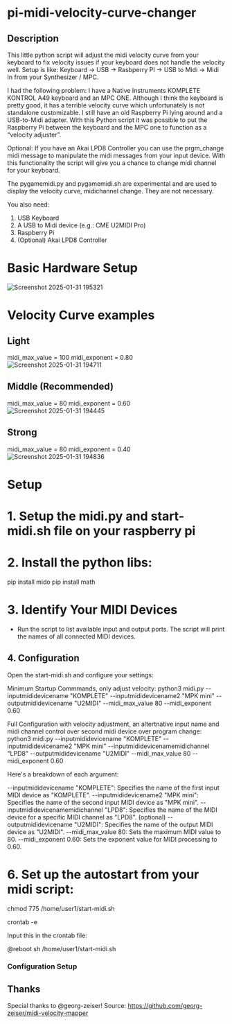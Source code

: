 # pi-midi-velocity-curve-changer
## Description 
This little python script will adjust the midi velocity curve from your keyboard to fix velocity issues if your keyboard does not handle the velocity well. 
Setup is like: Keyboard -> USB -> Rasbperry PI -> USB to Midi -> Midi In from your Synthesizer / MPC.

I had the following problem:
I have a Native Instruments KOMPLETE KONTROL A49 keyboard and an MPC ONE.
Although I think the keyboard is pretty good, it has a terrible velocity curve which unfortunately is not standalone customizable. I still have an old Raspberry Pi lying around and a USB-to-Midi adapter. With this Python script it was possible to put the Raspberry Pi between the keyboard and the MPC one to function as a “velocity adjuster”.

Optional: If you have an Akai LPD8 Controller you can use the prgm_change midi message to manipulate the midi messages from your input device.
With this functionality the script will give you a chance to change midi channel for your keyboard. 

The pygamemidi.py and pygamemidi.sh are experimental and are used to display the velocity curve, midichannel change. They are not necessary.

You also need: 

1. USB Keyboard
2. A USB to Midi device (e.g.: CME U2MIDI Pro)
3. Raspberry Pi
4. (Optional) Akai LPD8 Controller

# Basic Hardware Setup
![Screenshot 2025-01-31 195321](https://github.com/user-attachments/assets/baad05cb-7537-4d38-9271-32a55b285580)



# Velocity Curve examples

## Light
midi_max_value = 100
midi_exponent = 0.80
![Screenshot 2025-01-31 194711](https://github.com/user-attachments/assets/8d43c2b7-941a-47c3-8a10-a86edf0a164e)

## Middle (Recommended)
midi_max_value = 80
midi_exponent = 0.60
![Screenshot 2025-01-31 194445](https://github.com/user-attachments/assets/983e6e9d-31c0-477c-ae0d-ea19702bc97c)

## Strong
midi_max_value = 80
midi_exponent = 0.40
![Screenshot 2025-01-31 194836](https://github.com/user-attachments/assets/e72b6f35-ce86-4b08-9395-1df7d7773c7e)


# Setup 

# 1. Setup the midi.py and start-midi.sh file on your raspberry pi
# 2. Install the python libs:
   
   pip install mido
   pip install math
# 3. Identify Your MIDI Devices
   - Run the script to list available input and output ports. The script will print the names of all connected MIDI devices.

## 4. Configuration

Open the start-midi.sh and configure your settings:

Minimum Startup Commmands, only adjust velocity:
python3 midi.py --inputmididevicename "KOMPLETE" --inputmididevicename2 "MPK mini" --outputmididevicename "U2MIDI" --midi_max_value 80 --midi_exponent 0.60

Full Configuration with velocity adjustment, an altertnative input name and midi channel control over second midi device over program change:
python3 midi.py --inputmididevicename "KOMPLETE" --inputmididevicename2 "MPK mini" --inputmididevicenamemidichannel "LPD8" --outputmididevicename "U2MIDI" --midi_max_value 80 --midi_exponent 0.60

Here's a breakdown of each argument:

--inputmididevicename "KOMPLETE": Specifies the name of the first input MIDI device as "KOMPLETE".
--inputmididevicename2 "MPK mini": Specifies the name of the second input MIDI device as "MPK mini".
--inputmididevicenamemidichannel "LPD8": Specifies the name of the MIDI device for a specific MIDI channel as "LPD8". (optional)
--outputmididevicename "U2MIDI": Specifies the name of the output MIDI device as "U2MIDI".
--midi_max_value 80: Sets the maximum MIDI value to 80.
--midi_exponent 0.60: Sets the exponent value for MIDI processing to 0.60.


# 6. Set up the autostart from your midi script:
   
   chmod 775 /home/user1/start-midi.sh
   
   crontab -e
   
   Input this in the crontab file:
   
   @reboot sh /home/user1/start-midi.sh

   ### Configuration Setup


## Thanks

Special thanks to @georg-zeiser!
Source: https://github.com/georg-zeiser/midi-velocity-mapper


